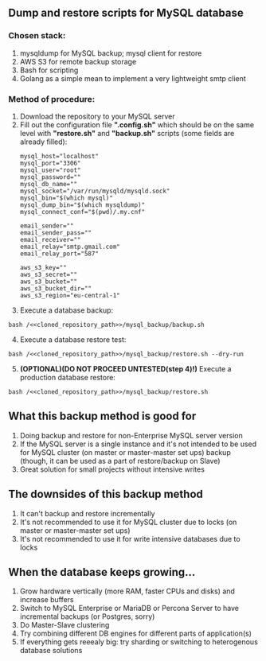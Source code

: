 ## Dump and restore scripts for MySQL database

### Chosen stack:
1. mysqldump for MySQL backup; mysql client for restore
2. AWS S3 for remote backup storage
3. Bash for scripting
4. Golang as a simple mean to implement a very lightweight smtp client

### Method of procedure:
1. Download the repository to your MySQL server
2. Fill out the configuration file **".config.sh"** which should be on the same level with **"restore.sh"** and **"backup.sh"** scripts (some fields are already filled):
    ```
    mysql_host="localhost"
    mysql_port="3306"
    mysql_user="root"
    mysql_password=""
    mysql_db_name=""
    mysql_socket="/var/run/mysqld/mysqld.sock"
    mysql_bin="$(which mysql)"
    mysql_dump_bin="$(which mysqldump)"
    mysql_connect_conf="$(pwd)/.my.cnf"

    email_sender=""
    email_sender_pass=""
    email_receiver=""
    email_relay="smtp.gmail.com"
    email_relay_port="587"

    aws_s3_key=""
    aws_s3_secret=""
    aws_s3_bucket=""
    aws_s3_bucket_dir=""
    aws_s3_region="eu-central-1"
    ```
3. Execute a database backup:
```
bash /<<cloned_repository_path>>/mysql_backup/backup.sh
```
4. Execute a database restore test:
```
bash /<<cloned_repository_path>>/mysql_backup/restore.sh --dry-run
```
5. **(OPTIONAL)(DO NOT PROCEED UNTESTED(step 4)!)** Execute a production database restore:
```
bash /<<cloned_repository_path>>/mysql_backup/restore.sh
```

## What this backup method is good for
1. Doing backup and restore for non-Enterprise MySQL server version
2. If the MySQL server is a single instance and it's not intended to be used for MySQL cluster (on master or master-master set ups) backup (though, it can be used as a part of restore/backup on Slave)
3. Great solution for small projects without intensive writes

## The downsides of this backup method
1. It can't backup and restore incrementally
2. It's not recommended to use it for MySQL cluster due to locks (on master or master-master set ups)
3. It's not recommended to use it for write intensive databases due to locks

## When the database keeps growing...
1. Grow hardware vertically (more RAM, faster CPUs and disks) and increase buffers
2. Switch to MySQL Enterprise or MariaDB or Percona Server to have incremental backups (or Postgres, sorry)
3. Do Master-Slave clustering
4. Try combining different DB engines for different parts of application(s)
4. If everything gets reeealy big: try sharding or switching to heterogenous database solutions
